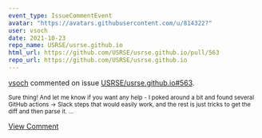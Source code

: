 ```yaml
---
event_type: IssueCommentEvent
avatar: "https://avatars.githubusercontent.com/u/814322?"
user: vsoch
date: 2021-10-23
repo_name: USRSE/usrse.github.io
html_url: https://github.com/USRSE/usrse.github.io/pull/563
repo_url: https://github.com/USRSE/usrse.github.io
---
```


<a href='https://github.com/vsoch' target='_blank'>vsoch</a> commented on issue <a href='https://github.com/USRSE/usrse.github.io/pull/563' target='_blank'>USRSE/usrse.github.io#563</a>.

<small>Sure thing! And let me know if you want any help - I poked around a bit and found several GitHub actions -> Slack steps that would easily work, and the rest is just tricks to get the diff and then parse it....</small>

<a href='https://github.com/USRSE/usrse.github.io/pull/563' target='_blank'>View Comment</a>